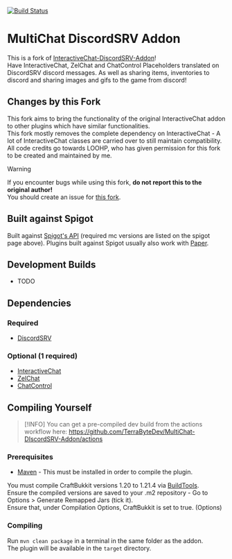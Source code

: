 [![Build Status](https://github.com/TerraByteDev/MultiChat-DiscordSRV-Addon/actions/workflows/build.yml/badge.svg)](https://github.com/TerraByteDev/MultiChat-DiscordSRV-Addon/actions)
# MultiChat DiscordSRV Addon

This is a fork of [InteractiveChat-DiscordSRV-Addon](https://github.com/LOOHP/InteractiveChat-DiscordSRV-Addon)!\
Have InteractiveChat, ZelChat and ChatControl Placeholders translated on DiscordSRV discord messages. As well as sharing items, inventories to discord and sharing images and gifs to the game from discord!

## Changes by this Fork
This fork aims to bring the functionality of the original InteractiveChat addon to other plugins which have similar functionalities.\
This fork mostly removes the complete dependency on InteractiveChat - A lot of InteractiveChat classes are carried over to still maintain compatibility.\
All code credits go towards LOOHP, who has given permission for this fork to be created and maintained by me.

> [!WARNING]
> If you encounter bugs while using this fork, **do not report this to the original author!**\
> You should create an issue for [this fork](https://github.com/TerraByteDev/MultiChat-DIscordSRV-Addon/issues).

## Built against Spigot
Built against [Spigot's API](https://www.spigotmc.org/wiki/buildtools/) (required mc versions are listed on the spigot page above).
Plugins built against Spigot usually also work with [Paper](https://papermc.io/).

## Development Builds

- TODO

## Dependencies 

### Required
- [DiscordSRV](https://www.spigotmc.org/resources/discordsrv.18494/)

### Optional (1 required)
- [InteractiveChat](https://www.spigotmc.org/resources/75870/)
- [ZelChat](https://builtbybit.com/resources/zelchat-high-performance-simple.47406/)
- [ChatControl](https://builtbybit.com/resources/chatcontrol-format-filter-chat.18217/)

## Compiling Yourself
> [!INFO]
> You can get a pre-compiled dev build from the actions workflow here: https://github.com/TerraByteDev/MultiChat-DIscordSRV-Addon/actions

### Prerequisites
- [Maven](https://maven.apache.org/) - This must be installed in order to compile the plugin.

You must compile CraftBukkit versions 1.20 to 1.21.4 via [BuildTools](https://www.spigotmc.org/wiki/buildtools/).\
Ensure the compiled versions are saved to your .m2 repository - Go to Options > Generate Remapped Jars (tick it).\
Ensure that, under Compilation Options, CraftBukkit is set to true. (Options)

### Compiling
Run `mvn clean package` in a terminal in the same folder as the addon.\
The plugin will be available in the `target` directory.